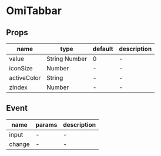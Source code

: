 # OmiTabbar

## Props

| name        | type          | default | description |
| ----------- | ------------- | ------- | ----------- |
| value       | String Number | 0       | -           |
| iconSize    | Number        | -       | -           |
| activeColor | String        | -       | -           |
| zIndex      | Number        | -       | -           |

## Event

| name   | params | description |
| ------ | ------ | ----------- |
| input  | -      | -           |
| change | -      | -           |
